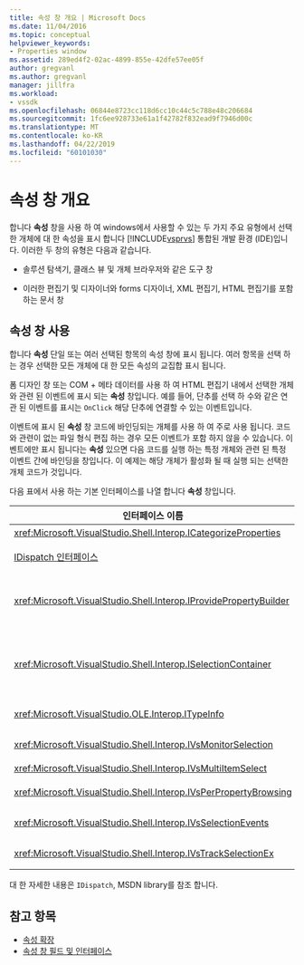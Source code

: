 ```yaml
---
title: 속성 창 개요 | Microsoft Docs
ms.date: 11/04/2016
ms.topic: conceptual
helpviewer_keywords:
- Properties window
ms.assetid: 289ed4f2-02ac-4899-855e-42dfe57ee05f
author: gregvanl
ms.author: gregvanl
manager: jillfra
ms.workload:
- vssdk
ms.openlocfilehash: 06844e8723cc118d6cc10c44c5c788e48c206684
ms.sourcegitcommit: 1fc6ee928733e61a1f42782f832ead9f7946d00c
ms.translationtype: MT
ms.contentlocale: ko-KR
ms.lasthandoff: 04/22/2019
ms.locfileid: "60101030"
---
```

# <a name="properties-window-overview"></a>속성 창 개요
합니다 **속성** 창을 사용 하 여 windows에서 사용할 수 있는 두 가지 주요 유형에서 선택한 개체에 대 한 속성을 표시 합니다 [!INCLUDE[vsprvs](../../code-quality/includes/vsprvs_md.md)] 통합된 개발 환경 (IDE)입니다. 이러한 두 창의 유형은 다음과 같습니다.

- 솔루션 탐색기, 클래스 뷰 및 개체 브라우저와 같은 도구 창

- 이러한 편집기 및 디자이너와 forms 디자이너, XML 편집기, HTML 편집기를 포함 하는 문서 창

## <a name="using-the-properties-window"></a>속성 창 사용
 합니다 **속성** 단일 또는 여러 선택된 항목의 속성 창에 표시 됩니다. 여러 항목을 선택 하는 경우 선택한 모든 개체에 대 한 모든 속성의 교집합 표시 됩니다.

 폼 디자인 창 또는 COM + 메타 데이터를 사용 하 여 HTML 편집기 내에서 선택한 개체와 관련 된 이벤트에 표시 되는 **속성** 창입니다. 예를 들어, 단추를 선택 하 수와 같은 연관 된 이벤트를 표시는 `OnClick` 해당 단추에 연결할 수 있는 이벤트입니다.

 이벤트에 표시 된 **속성** 창 코드에 바인딩되는 개체를 사용 하 여 주로 사용 됩니다. 코드와 관련이 없는 파일 형식 편집 하는 경우 모든 이벤트가 포함 하지 않을 수 있습니다. 이벤트에만 표시 됩니다는 **속성** 있으면 다음 코드를 실행 하는 특정 개체와 관련 된 특정 이벤트 간에 바인딩을 창입니다. 이 예제는 해당 개체가 활성화 될 때 실행 되는 선택한 개체 코드가 것입니다.

 다음 표에서 사용 하는 기본 인터페이스를 나열 합니다 **속성** 창입니다.

|인터페이스 이름|설명|
|--------------------|-----------------|
|<xref:Microsoft.VisualStudio.Shell.Interop.ICategorizeProperties>|범주 목록을 제공 합니다 **속성** 창 범주에 각 속성에 매핑합니다.|
|[IDispatch 인터페이스](/previous-versions/windows/desktop/api/oaidl/nn-oaidl-idispatch)|개체의 메서드 및 속성 프로그래밍 도구 및 자동화를 지 원하는 다른 응용 프로그램을 노출 합니다.|
|<xref:Microsoft.VisualStudio.Shell.Interop.IProvidePropertyBuilder>|호출 하는 줄임표 (...) 단추를 제공 *작성기* 개체 자체에 의해 구현 하는 모달 대화 상자 창을 열입니다. 값을 텍스트 필드에 사용자가 쉽게 형식화 되지 않은 경우 사용 합니다. 예를 들어 열려면 RGB 값을 결정 하는 색 선택은이 서비스를 사용할 수 있습니다.|
|<xref:Microsoft.VisualStudio.Shell.Interop.ISelectionContainer>|에 표시 된 정보를 업데이트 하는 데 사용 되는 개체에 대 한 액세스를 제공 합니다 **속성** 창입니다. <xref:Microsoft.VisualStudio.Shell.Interop.ISelectionContainer> 표시할 관련된 속성을 사용 하 여 선택할 수 있는 개체를 포함 하는 각 창에 대 한 Vspackage에 의해 구현 됩니다.|
|<xref:Microsoft.VisualStudio.OLE.Interop.ITypeInfo>|인터페이스 및 구조체의 필드의 메서드와 같은 개체의 형식에 대 한 정보를 제공합니다.|
|<xref:Microsoft.VisualStudio.Shell.Interop.IVsMonitorSelection>|Vspackage를 선택 이벤트의 알림을 받을 수 및 현재 프로젝트 계층 구조, 항목, 요소 값 및 명령 UI 컨텍스트 정보를 검색할 수 있습니다.|
|<xref:Microsoft.VisualStudio.Shell.Interop.IVsMultiItemSelect>|여러 선택 항목에 액세스할 수 있는 환경을 제공합니다.|
|<xref:Microsoft.VisualStudio.Shell.Interop.IVsPerPropertyBrowsing>|표시 되는 일부 속성의 지역화 된 이름을 제공 하는 데 사용 합니다 **속성** 창입니다.|
|<xref:Microsoft.VisualStudio.Shell.Interop.IVsSelectionEvents>|현재 선택 영역, 요소 값 또는 명령 UI 컨텍스트를 변경의 등록 된 Vspackage를에 알립니다.|
|<xref:Microsoft.VisualStudio.Shell.Interop.IVsTrackSelectionEx>|현재 선택 영역 변경의 환경을 알리고 계층 및 항목 관련 정보를 새 선택 영역에 대 한 액세스를 제공 합니다.|

 대 한 자세한 내용은 `IDispatch`, MSDN library를 참조 합니다.

## <a name="see-also"></a>참고 항목
- [속성 확장](../../extensibility/internals/extending-properties.md)
- [속성 창 필드 및 인터페이스](../../extensibility/internals/properties-window-fields-and-interfaces.md)